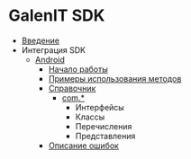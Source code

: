 # GalenIT SDK
- [Введение](docs/intro.md)
- Интеграция SDK
  - [Android](docs/android)
    - [Начало работы](docs/android/getstarted.md)
    - [Примеры использования методов](docs/android/examples.md)
    - [Справочник](docs/android/guide)
      - [com.*](docs/android/guide)
        - Интерфейсы
        - Классы
        - Перечисления
        - Представления
    - [Описание ошибок](docs/android/errors.md)  